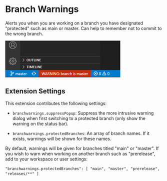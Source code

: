 # Branch Warnings

Alerts you when you are working on a branch you have designated "protected" such as main or master. Can help to remember not to commit to the wrong branch.

![screenshot](images/warning.png)

## Extension Settings

This extension contributes the following settings:

* `branchwarnings.suppressPopup`: Suppress the more intrusive warning dialog when first switching to a protected branch (only show the warning on the status bar).

* `branchwarnings.protectedBranches`: An array of branch names. If it exists, warnings will be shown for these names.

By default, warnings will be given for branches titled "main" or "master". If you wish to warn when working on another branch such as "prerelease", add to your workspace or user settings:
```
"branchwarnings.protectedBranches": [ "main", "master", "prerelease", "releases/**" ]
```
